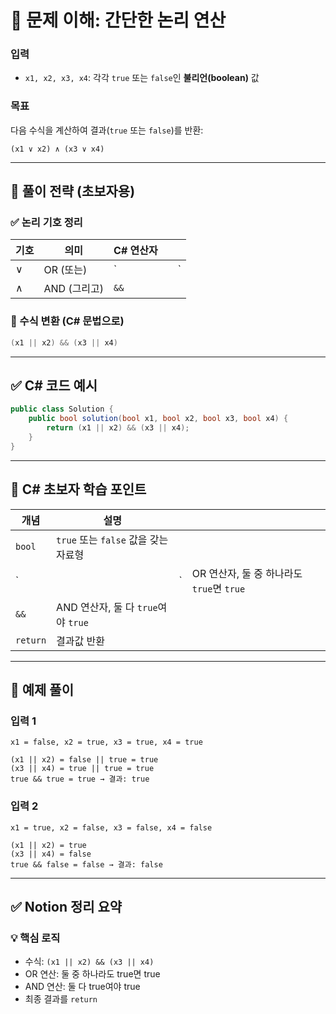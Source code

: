 
# 🧠 문제 이해: 간단한 논리 연산

### 입력

* `x1, x2, x3, x4`: 각각 `true` 또는 `false`인 **불리언(boolean)** 값

### 목표

다음 수식을 계산하여 결과(`true` 또는 `false`)를 반환:

```text
(x1 ∨ x2) ∧ (x3 ∨ x4)
```

---

## 🧩 풀이 전략 (초보자용)

### ✅ 논리 기호 정리

| 기호 | 의미        | C# 연산자 |   |    |
| -- | --------- | ------ | - | -- |
| ∨  | OR (또는)   | \`     |   | \` |
| ∧  | AND (그리고) | `&&`   |   |    |

### 🎯 수식 변환 (C# 문법으로)

```csharp
(x1 || x2) && (x3 || x4)
```

---

## ✅ C# 코드 예시

```csharp
public class Solution {
    public bool solution(bool x1, bool x2, bool x3, bool x4) {
        return (x1 || x2) && (x3 || x4);
    }
}
```

---

## 🧠 C# 초보자 학습 포인트

| 개념       | 설명                           |    |                                 |
| -------- | ---------------------------- | -- | ------------------------------- |
| `bool`   | `true` 또는 `false` 값을 갖는 자료형  |    |                                 |
| \`       |                              | \` | OR 연산자, 둘 중 하나라도 `true`면 `true` |
| `&&`     | AND 연산자, 둘 다 `true`여야 `true` |    |                                 |
| `return` | 결과값 반환                       |    |                                 |

---

## 🧪 예제 풀이

### 입력 1

```text
x1 = false, x2 = true, x3 = true, x4 = true

(x1 || x2) = false || true = true
(x3 || x4) = true || true = true
true && true = true → 결과: true
```

### 입력 2

```text
x1 = true, x2 = false, x3 = false, x4 = false

(x1 || x2) = true
(x3 || x4) = false
true && false = false → 결과: false
```

---

## ✅ Notion 정리 요약

### 💡 핵심 로직

* 수식: `(x1 || x2) && (x3 || x4)`
* OR 연산: 둘 중 하나라도 true면 true
* AND 연산: 둘 다 true여야 true
* 최종 결과를 `return`

